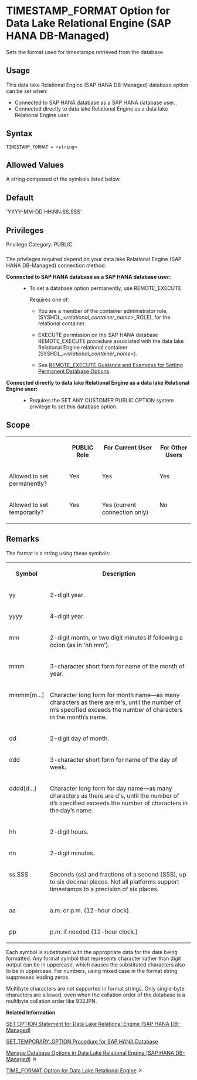 <!-- loio002566cefa3a43bca454142befc1cdac -->

# TIMESTAMP\_FORMAT Option for Data Lake Relational Engine \(SAP HANA DB-Managed\)

Sets the format used for timestamps retrieved from the database.



<a name="loio002566cefa3a43bca454142befc1cdac__section_dzz_4jj_kyb"/>

## Usage

This data lake Relational Engine \(SAP HANA DB-Managed\) database option can be set when:

-   Connected to SAP HANA database as a SAP HANA database user..
-   Connected directly to data lake Relational Engine as a data lake Relational Engine user.



<a name="loio002566cefa3a43bca454142befc1cdac__section_stg_kd3_mrb"/>

## Syntax

```
TIMESTAMP_FORMAT = <string>
```



<a name="loio002566cefa3a43bca454142befc1cdac__section_xpq_kd3_mrb"/>

## Allowed Values

A string composed of the symbols listed below.



<a name="loio002566cefa3a43bca454142befc1cdac__section_odf_ld3_mrb"/>

## Default

'YYYY-MM-DD HH:NN:SS.SSS'



<a name="loio002566cefa3a43bca454142befc1cdac__section_y2c_syb_dxb"/>

## Privileges

Privilege Category: PUBLIC



### 

The privileges required depend on your data lake Relational Engine \(SAP HANA DB-Managed\) connection method:


<dl>
<dt><b>

Connected to SAP HANA database as a SAP HANA database user:

</b></dt>
<dd>

-   To set a database option permanently, use REMOTE\_EXECUTE.

    Requires one of:

    -   You are a member of the container administrator role, \(SYSHDL\_*<relational\_container\_name\>*\_ROLE\), for the relational container.
    -   EXECUTE permission on the SAP HANA database REMOTE\_EXECUTE procedure associated with the data lake Relational Engine relational container \(SYSHDL\_*<relational\_container\_name\>*\).

    -   See [REMOTE\_EXECUTE Guidance and Examples for Setting Permanent Database Options](remote-execute-guidance-and-examples-for-setting-permanent-database-options-0023bea.md).





</dd><dt><b>

Connected directly to data lake Relational Engine as a data lake Relational Engine user:

</b></dt>
<dd>

-   Requires the SET ANY CUSTOMER PUBLIC OPTION system privilege to set this database option.



</dd>
</dl>



<a name="loio002566cefa3a43bca454142befc1cdac__section_wvf_md3_mrb"/>

## Scope


<table>
<tr>
<th valign="top">

 

</th>
<th valign="top">

PUBLIC Role

</th>
<th valign="top">

For Current User

</th>
<th valign="top">

For Other Users

</th>
</tr>
<tr>
<td valign="top">

Allowed to set permanently?

</td>
<td valign="top">

Yes

</td>
<td valign="top">

Yes

</td>
<td valign="top">

Yes

</td>
</tr>
<tr>
<td valign="top">

Allowed to set temporarily?

</td>
<td valign="top">

Yes

</td>
<td valign="top">

Yes \(current connection only\)

</td>
<td valign="top">

No

</td>
</tr>
</table>



<a name="loio002566cefa3a43bca454142befc1cdac__section_ffr_md3_mrb"/>

## Remarks

The format is a string using these symbols:


<table>
<tr>
<th valign="top" rowspan="1">

Symbol

</th>
<th valign="top" rowspan="1">

Description

</th>
</tr>
<tr>
<td valign="top" rowspan="1">

yy

</td>
<td valign="top" rowspan="1">

2-digit year.

</td>
</tr>
<tr>
<td valign="top" rowspan="1">

yyyy

</td>
<td valign="top" rowspan="1">

4-digit year.

</td>
</tr>
<tr>
<td valign="top" rowspan="1">

mm

</td>
<td valign="top" rowspan="1">

2-digit month, or two digit minutes if following a colon \(as in 'hh:mm'\).

</td>
</tr>
<tr>
<td valign="top" rowspan="1">

mmm

</td>
<td valign="top" rowspan="1">

3-character short form for name of the month of year.

</td>
</tr>
<tr>
<td valign="top" rowspan="1">

mmmm\[m...\]

</td>
<td valign="top" rowspan="1">

Character long form for month name—as many characters as there are m's, until the number of m’s specified exceeds the number of characters in the month’s name.

</td>
</tr>
<tr>
<td valign="top" rowspan="1">

dd

</td>
<td valign="top" rowspan="1">

2-digit day of month.

</td>
</tr>
<tr>
<td valign="top" rowspan="1">

ddd

</td>
<td valign="top" rowspan="1">

3-character short form for name of the day of week.

</td>
</tr>
<tr>
<td valign="top" rowspan="1">

dddd\[d...\]

</td>
<td valign="top" rowspan="1">

Character long form for day name—as many characters as there are d's, until the number of d’s specified exceeds the number of characters in the day’s name.

</td>
</tr>
<tr>
<td valign="top" rowspan="1">

hh

</td>
<td valign="top" rowspan="1">

2-digit hours.

</td>
</tr>
<tr>
<td valign="top" rowspan="1">

nn

</td>
<td valign="top" rowspan="1">

2-digit minutes.

</td>
</tr>
<tr>
<td valign="top" rowspan="1">

ss.SSS

</td>
<td valign="top" rowspan="1">

Seconds \(ss\) and fractions of a second \(SSS\), up to six decimal places. Not all platforms support timestamps to a precision of six places.

</td>
</tr>
<tr>
<td valign="top" rowspan="1">

aa

</td>
<td valign="top" rowspan="1">

a.m. or p.m. \(12-hour clock\).

</td>
</tr>
<tr>
<td valign="top" rowspan="1">

pp

</td>
<td valign="top" rowspan="1">

p.m. if needed \(12-hour clock.\)

</td>
</tr>
</table>

Each symbol is substituted with the appropriate data for the date being formatted. Any format symbol that represents character rather than digit output can be in uppercase, which causes the substituted characters also to be in uppercase. For numbers, using mixed case in the format string suppresses leading zeros.

Multibyte characters are not supported in format strings. Only single-byte characters are allowed, even when the collation order of the database is a multibyte collation order like 932JPN.

**Related Information**  


[SET OPTION Statement for Data Lake Relational Engine \(SAP HANA DB-Managed\)](../030-sql-statements/set-option-statement-for-data-lake-relational-engine-sap-hana-db-managed-84a37a4.md "Changes options that affect the behavior of the database and its compatibility with Transact-SQL. Setting the value of an option can change the behavior for all users or an individual user, in either a temporary or permanent scope.")

[SET\_TEMPORARY\_OPTION Procedure for SAP HANA Database](../080-sap-hana-database-for-data-lake-relational-engine/set-temporary-option-procedure-for-sap-hana-database-abcd703.md "Grant database options temporarily for the current connection only on a data lake Relational Engine relational container.")

[Manage Database Options in Data Lake Relational Engine (SAP HANA DB-Managed)](https://help.sap.com/viewer/9220e7fec0fe4503b5c5a6e21d584e63/2024_1_QRC/en-US/964f12eb2961478b8205f5bfd8ee2ec6.html "Data lake Relational Engine database options are configurable settings that change the way the data lake Relational Engine instance behaves or performs.") :arrow_upper_right:

[TIME_FORMAT Option for Data Lake Relational Engine](https://help.sap.com/viewer/19b3964099384f178ad08f2d348232a9/2024_1_QRC/en-US/a664098384f21015ae52f7395391a59c.html "Sets the format used for times retrieved from the database.") :arrow_upper_right:

